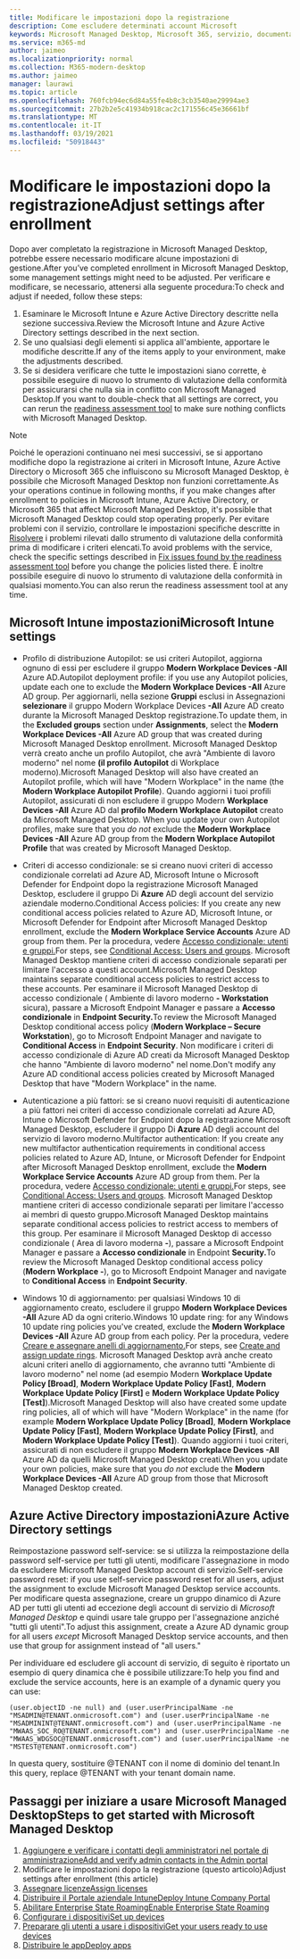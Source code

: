 ```yaml
---
title: Modificare le impostazioni dopo la registrazione
description: Come escludere determinati account Microsoft
keywords: Microsoft Managed Desktop, Microsoft 365, servizio, documentazione
ms.service: m365-md
author: jaimeo
ms.localizationpriority: normal
ms.collection: M365-modern-desktop
ms.author: jaimeo
manager: laurawi
ms.topic: article
ms.openlocfilehash: 760fcb94ec6d84a55fe4b8c3cb3540ae29994ae3
ms.sourcegitcommit: 27b2b2e5c41934b918cac2c171556c45e36661bf
ms.translationtype: MT
ms.contentlocale: it-IT
ms.lasthandoff: 03/19/2021
ms.locfileid: "50918443"
---
```

# <a name="adjust-settings-after-enrollment"></a><span data-ttu-id="c781a-104">Modificare le impostazioni dopo la registrazione</span><span class="sxs-lookup"><span data-stu-id="c781a-104">Adjust settings after enrollment</span></span>

<span data-ttu-id="c781a-105">Dopo aver completato la registrazione in Microsoft Managed Desktop, potrebbe essere necessario modificare alcune impostazioni di gestione.</span><span class="sxs-lookup"><span data-stu-id="c781a-105">After you’ve completed enrollment in Microsoft Managed Desktop, some management settings might need to be adjusted.</span></span> <span data-ttu-id="c781a-106">Per verificare e modificare, se necessario, attenersi alla seguente procedura:</span><span class="sxs-lookup"><span data-stu-id="c781a-106">To check and adjust if needed, follow these steps:</span></span>

1. <span data-ttu-id="c781a-107">Esaminare le Microsoft Intune e Azure Active Directory descritte nella sezione successiva.</span><span class="sxs-lookup"><span data-stu-id="c781a-107">Review the Microsoft Intune and Azure Active Directory settings described in the next section.</span></span>
2. <span data-ttu-id="c781a-108">Se uno qualsiasi degli elementi si applica all'ambiente, apportare le modifiche descritte.</span><span class="sxs-lookup"><span data-stu-id="c781a-108">If any of the items apply to your environment, make the adjustments described.</span></span>
3. <span data-ttu-id="c781a-109">Se si desidera verificare che tutte le impostazioni siano [](https://aka.ms/mmdart) corrette, è possibile eseguire di nuovo lo strumento di valutazione della conformità per assicurarsi che nulla sia in conflitto con Microsoft Managed Desktop.</span><span class="sxs-lookup"><span data-stu-id="c781a-109">If you want to double-check that all settings are correct, you can rerun the [readiness assessment tool](https://aka.ms/mmdart) to make sure nothing conflicts with Microsoft Managed Desktop.</span></span>

> [!NOTE]
> <span data-ttu-id="c781a-110">Poiché le operazioni continuano nei mesi successivi, se si apportano modifiche dopo la registrazione ai criteri in Microsoft Intune, Azure Active Directory o Microsoft 365 che influiscono su Microsoft Managed Desktop, è possibile che Microsoft Managed Desktop non funzioni correttamente.</span><span class="sxs-lookup"><span data-stu-id="c781a-110">As your operations continue in following months, if you make changes after enrollment to policies in Microsoft Intune, Azure Active Directory, or Microsoft 365 that affect Microsoft Managed Desktop, it's possible that Microsoft Managed Desktop could stop operating properly.</span></span> <span data-ttu-id="c781a-111">Per evitare problemi con il servizio, controllare le impostazioni specifiche descritte in [Risolvere](../get-ready/readiness-assessment-fix.md) i problemi rilevati dallo strumento di valutazione della conformità prima di modificare i criteri elencati.</span><span class="sxs-lookup"><span data-stu-id="c781a-111">To avoid problems with the service, check the specific settings described in [Fix issues found by the readiness assessment tool](../get-ready/readiness-assessment-fix.md) before you change the policies listed there.</span></span> <span data-ttu-id="c781a-112">È inoltre possibile eseguire di nuovo lo strumento di valutazione della conformità in qualsiasi momento.</span><span class="sxs-lookup"><span data-stu-id="c781a-112">You can also rerun the readiness assessment tool at any time.</span></span>


## <a name="microsoft-intune-settings"></a><span data-ttu-id="c781a-113">Microsoft Intune impostazioni</span><span class="sxs-lookup"><span data-stu-id="c781a-113">Microsoft Intune settings</span></span>

- <span data-ttu-id="c781a-114">Profilo di distribuzione Autopilot: se usi criteri Autopilot, aggiorna ognuno di essi per escludere il gruppo **Modern Workplace Devices -All** Azure AD.</span><span class="sxs-lookup"><span data-stu-id="c781a-114">Autopilot deployment profile: if you use any Autopilot policies, update each one to exclude the **Modern Workplace Devices -All** Azure AD group.</span></span> <span data-ttu-id="c781a-115">Per aggiornarli, nella sezione **Gruppi** esclusi in Assegnazioni **selezionare** il gruppo Modern Workplace Devices **-All** Azure AD creato durante la Microsoft Managed Desktop registrazione.</span><span class="sxs-lookup"><span data-stu-id="c781a-115">To update them, in the **Excluded groups** section under **Assignments**, select the **Modern Workplace Devices -All** Azure AD group that was created during Microsoft Managed Desktop enrollment.</span></span> <span data-ttu-id="c781a-116">Microsoft Managed Desktop verrà creato anche un profilo Autopilot, che avrà "Ambiente di lavoro moderno" nel nome **(il profilo Autopilot** di Workplace moderno).</span><span class="sxs-lookup"><span data-stu-id="c781a-116">Microsoft Managed Desktop will also have created an Autopilot profile, which will have "Modern Workplace" in the name (the **Modern Workplace Autopilot Profile**).</span></span> <span data-ttu-id="c781a-117">Quando aggiorni i tuoi profili Autopilot, assicurati di non escludere il gruppo Modern **Workplace Devices -All** Azure AD dal **profilo Modern Workplace Autopilot** creato da Microsoft Managed Desktop. </span><span class="sxs-lookup"><span data-stu-id="c781a-117">When you update your own Autopilot profiles, make sure that you *do not* exclude the **Modern Workplace Devices -All** Azure AD group from the **Modern Workplace Autopilot Profile** that was created by Microsoft Managed Desktop.</span></span>

- <span data-ttu-id="c781a-118">Criteri di accesso condizionale: se si creano nuovi criteri di accesso condizionale correlati ad Azure AD, Microsoft Intune o Microsoft Defender for Endpoint dopo la registrazione Microsoft Managed Desktop, escludere il gruppo Di **Azure** AD degli account del servizio aziendale moderno.</span><span class="sxs-lookup"><span data-stu-id="c781a-118">Conditional Access policies: If you create any new conditional access policies related to Azure AD, Microsoft Intune, or Microsoft Defender for Endpoint after Microsoft Managed Desktop enrollment, exclude the **Modern Workplace Service Accounts** Azure AD group from them.</span></span> <span data-ttu-id="c781a-119">Per la procedura, vedere [Accesso condizionale: utenti e gruppi.](/azure/active-directory/conditional-access/concept-conditional-access-users-groups)</span><span class="sxs-lookup"><span data-stu-id="c781a-119">For steps, see [Conditional Access: Users and groups](/azure/active-directory/conditional-access/concept-conditional-access-users-groups).</span></span> <span data-ttu-id="c781a-120">Microsoft Managed Desktop mantiene criteri di accesso condizionale separati per limitare l'accesso a questi account.</span><span class="sxs-lookup"><span data-stu-id="c781a-120">Microsoft Managed Desktop maintains separate conditional access policies to restrict access to these accounts.</span></span> <span data-ttu-id="c781a-121">Per esaminare il Microsoft Managed Desktop di accesso condizionale ( Ambiente di lavoro moderno **- Workstation** sicura), passare a Microsoft Endpoint Manager e passare a **Accesso condizionale** in **Endpoint Security.**</span><span class="sxs-lookup"><span data-stu-id="c781a-121">To review the Microsoft Managed Desktop conditional access policy (**Modern Workplace – Secure Workstation**), go to Microsoft Endpoint Manager and navigate to **Conditional Access** in **Endpoint Security**.</span></span> <span data-ttu-id="c781a-122">Non modificare i criteri di accesso condizionale di Azure AD creati da Microsoft Managed Desktop che hanno "Ambiente di lavoro moderno" nel nome.</span><span class="sxs-lookup"><span data-stu-id="c781a-122">Don't modify any Azure AD conditional access policies created by Microsoft Managed Desktop that have "Modern Workplace" in the name.</span></span>

- <span data-ttu-id="c781a-123">Autenticazione a più fattori: se si creano nuovi requisiti di autenticazione a più fattori nei criteri di accesso condizionale correlati ad Azure AD, Intune o Microsoft Defender for Endpoint dopo la registrazione Microsoft Managed Desktop, escludere il gruppo Di **Azure** AD degli account del servizio di lavoro moderno.</span><span class="sxs-lookup"><span data-stu-id="c781a-123">Multifactor authentication: If you create any new multifactor authentication requirements in conditional access policies related to Azure AD, Intune, or Microsoft Defender for Endpoint after Microsoft Managed Desktop enrollment, exclude the **Modern Workplace Service Accounts** Azure AD group from them.</span></span> <span data-ttu-id="c781a-124">Per la procedura, vedere [Accesso condizionale: utenti e gruppi.](/azure/active-directory/conditional-access/concept-conditional-access-users-groups)</span><span class="sxs-lookup"><span data-stu-id="c781a-124">For steps, see [Conditional Access: Users and groups](/azure/active-directory/conditional-access/concept-conditional-access-users-groups).</span></span> <span data-ttu-id="c781a-125">Microsoft Managed Desktop mantiene criteri di accesso condizionale separati per limitare l'accesso ai membri di questo gruppo.</span><span class="sxs-lookup"><span data-stu-id="c781a-125">Microsoft Managed Desktop maintains separate conditional access policies to restrict access to members of this group.</span></span> <span data-ttu-id="c781a-126">Per esaminare il Microsoft Managed Desktop di accesso condizionale ( Area di lavoro moderna **-**), passare a Microsoft Endpoint Manager e passare a **Accesso condizionale** in Endpoint **Security.**</span><span class="sxs-lookup"><span data-stu-id="c781a-126">To review the Microsoft Managed Desktop conditional access policy (**Modern Workplace -**), go to Microsoft Endpoint Manager and navigate to **Conditional Access** in **Endpoint Security**.</span></span> 

- <span data-ttu-id="c781a-127">Windows 10 di aggiornamento: per qualsiasi Windows 10 di aggiornamento creato, escludere il gruppo **Modern Workplace Devices -All** Azure AD da ogni criterio.</span><span class="sxs-lookup"><span data-stu-id="c781a-127">Windows 10 update ring: for any Windows 10 update ring policies you've created, exclude the **Modern Workplace Devices -All** Azure AD group from each policy.</span></span> <span data-ttu-id="c781a-128">Per la procedura, vedere [Creare e assegnare anelli di aggiornamento.](/mem/intune/protect/windows-10-update-rings#create-and-assign-update-rings)</span><span class="sxs-lookup"><span data-stu-id="c781a-128">For steps, see [Create and assign update rings](/mem/intune/protect/windows-10-update-rings#create-and-assign-update-rings).</span></span> <span data-ttu-id="c781a-129">Microsoft Managed Desktop avrà anche creato alcuni criteri anello di aggiornamento, che avranno tutti "Ambiente di lavoro moderno" nel nome (ad esempio Modern **Workplace Update Policy [Broad]**, **Modern Workplace Update Policy [Fast]**, **Modern Workplace Update Policy [First]** e **Modern Workplace Update Policy [Test]**).</span><span class="sxs-lookup"><span data-stu-id="c781a-129">Microsoft Managed Desktop will also have created some update ring policies, all of which will have "Modern Workplace" in the name (for example **Modern Workplace Update Policy [Broad]**, **Modern Workplace Update Policy [Fast]**, **Modern Workplace Update Policy [First]**, and **Modern Workplace Update Policy [Test]**).</span></span> <span data-ttu-id="c781a-130">Quando aggiorni i tuoi  criteri, assicurati di non escludere il gruppo **Modern Workplace Devices -All** Azure AD da quelli Microsoft Managed Desktop creati.</span><span class="sxs-lookup"><span data-stu-id="c781a-130">When you update your own policies, make sure that you *do not* exclude the **Modern Workplace Devices -All** Azure AD group from those that Microsoft Managed Desktop created.</span></span>


## <a name="azure-active-directory-settings"></a><span data-ttu-id="c781a-131">Azure Active Directory impostazioni</span><span class="sxs-lookup"><span data-stu-id="c781a-131">Azure Active Directory settings</span></span>

<span data-ttu-id="c781a-132">Reimpostazione password self-service: se si utilizza la reimpostazione della password self-service per tutti gli utenti, modificare l'assegnazione in modo da escludere Microsoft Managed Desktop account di servizio.</span><span class="sxs-lookup"><span data-stu-id="c781a-132">Self-service password reset: if you use self-service password reset for all users, adjust the assignment to exclude Microsoft Managed Desktop service accounts.</span></span> <span data-ttu-id="c781a-133">Per modificare questa assegnazione, creare un gruppo dinamico di Azure AD per tutti gli utenti ad eccezione degli account di servizio di *Microsoft Managed Desktop* e quindi usare tale gruppo per l'assegnazione anziché "tutti gli utenti".</span><span class="sxs-lookup"><span data-stu-id="c781a-133">To adjust this assignment, create a Azure AD dynamic group for all users *except* Microsoft Managed Desktop service accounts, and then use that group for assignment instead of "all users."</span></span>

<span data-ttu-id="c781a-134">Per individuare ed escludere gli account di servizio, di seguito è riportato un esempio di query dinamica che è possibile utilizzare:</span><span class="sxs-lookup"><span data-stu-id="c781a-134">To help you find and exclude the service accounts, here is an example of a dynamic query you can use:</span></span>

```Console
(user.objectID -ne null) and (user.userPrincipalName -ne "MSADMIN@TENANT.onmicrosoft.com") and (user.userPrincipalName -ne "MSADMININT@TENANT.onmicrosoft.com") and (user.userPrincipalName -ne "MWAAS_SOC_RO@TENANT.onmicrosoft.com") and (user.userPrincipalName -ne "MWAAS_WDGSOC@TENANT.onmicrosoft.com") and (user.userPrincipalName -ne "MSTEST@TENANT.onmicrosoft.com")
```

<span data-ttu-id="c781a-135">In questa query, sostituire @TENANT con il nome di dominio del tenant.</span><span class="sxs-lookup"><span data-stu-id="c781a-135">In this query, replace @TENANT with your tenant domain name.</span></span>



## <a name="steps-to-get-started-with-microsoft-managed-desktop"></a><span data-ttu-id="c781a-136">Passaggi per iniziare a usare Microsoft Managed Desktop</span><span class="sxs-lookup"><span data-stu-id="c781a-136">Steps to get started with Microsoft Managed Desktop</span></span>

1. [<span data-ttu-id="c781a-137">Aggiungere e verificare i contatti degli amministratori nel portale di amministrazione</span><span class="sxs-lookup"><span data-stu-id="c781a-137">Add and verify admin contacts in the Admin portal</span></span>](add-admin-contacts.md)
2. <span data-ttu-id="c781a-138">Modificare le impostazioni dopo la registrazione (questo articolo)</span><span class="sxs-lookup"><span data-stu-id="c781a-138">Adjust settings after enrollment (this article)</span></span>
3. [<span data-ttu-id="c781a-139">Assegnare licenze</span><span class="sxs-lookup"><span data-stu-id="c781a-139">Assign licenses</span></span>](assign-licenses.md)
4. [<span data-ttu-id="c781a-140">Distribuire il Portale aziendale Intune</span><span class="sxs-lookup"><span data-stu-id="c781a-140">Deploy Intune Company Portal</span></span>](company-portal.md)
5. [<span data-ttu-id="c781a-141">Abilitare Enterprise State Roaming</span><span class="sxs-lookup"><span data-stu-id="c781a-141">Enable Enterprise State Roaming</span></span>](enterprise-state-roaming.md)
6. [<span data-ttu-id="c781a-142">Configurare i dispositivi</span><span class="sxs-lookup"><span data-stu-id="c781a-142">Set up devices</span></span>](set-up-devices.md)
7. [<span data-ttu-id="c781a-143">Preparare gli utenti a usare i dispositivi</span><span class="sxs-lookup"><span data-stu-id="c781a-143">Get your users ready to use devices</span></span>](get-started-devices.md)
8. [<span data-ttu-id="c781a-144">Distribuire le app</span><span class="sxs-lookup"><span data-stu-id="c781a-144">Deploy apps</span></span>](deploy-apps.md)